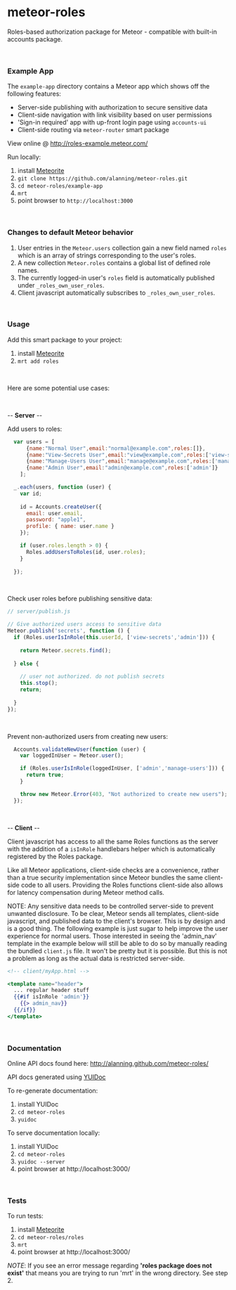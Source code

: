 meteor-roles
============

Roles-based authorization package for Meteor - compatible with built-in accounts package.

<br />

### Example App

The ```example-app``` directory contains a Meteor app which shows off the following features:
* Server-side publishing with authorization to secure sensitive data
* Client-side navigation with link visibility based on user permissions
* 'Sign-in required' app with up-front login page using ```accounts-ui```
* Client-side routing via ```meteor-router``` smart package

View online @  <a href="http://roles-example.meteor.com/" target="_blank">http://roles-example.meteor.com/</a>
  
Run locally:
  1. install [Meteorite][1]
  2. ```git clone https://github.com/alanning/meteor-roles.git```
  3. ```cd meteor-roles/example-app```
  4. ```mrt```
  5. point browser to ```http://localhost:3000```

<br />

### Changes to default Meteor behavior

  1. User entries in the ```Meteor.users``` collection gain a new field named ```roles``` which is an array of strings corresponding to the user's roles.
  2. A new collection ```Meteor.roles``` contains a global list of defined role names.
  3. The currently logged-in user's ```roles``` field is automatically published under ```_roles_own_user_roles```.
  4. Client javascript automatically subscribes to ```_roles_own_user_roles```.

<br />

### Usage

Add this smart package to your project:

  1. install [Meteorite][1]
  2. ```mrt add roles```


<br />

Here are some potential use cases:

<br />

-- **Server** --


Add users to roles:
```js
  var users = [
      {name:"Normal User",email:"normal@example.com",roles:[]},
      {name:"View-Secrets User",email:"view@example.com",roles:['view-secrets']},
      {name:"Manage-Users User",email:"manage@example.com",roles:['manage-users']},
      {name:"Admin User",email:"admin@example.com",roles:['admin']}
    ];

  _.each(users, function (user) {
    var id;
    
    id = Accounts.createUser({
      email: user.email,
      password: "apple1",
      profile: { name: user.name }
    });

    if (user.roles.length > 0) {
      Roles.addUsersToRoles(id, user.roles);
    }
  
  });
```

<br />

Check user roles before publishing sensitive data:
```js
// server/publish.js

// Give authorized users access to sensitive data
Meteor.publish('secrets', function () {
  if (Roles.userIsInRole(this.userId, ['view-secrets','admin'])) {
    
    return Meteor.secrets.find();
    
  } else {
    
    // user not authorized. do not publish secrets
    this.stop();
    return;
  
  }
});
```

<br />

Prevent non-authorized users from creating new users:
```js
  Accounts.validateNewUser(function (user) {
    var loggedInUser = Meteor.user();

    if (Roles.userIsInRole(loggedInUser, ['admin','manage-users'])) {
      return true;
    }

    throw new Meteor.Error(403, "Not authorized to create new users");
  });
```

<br />

-- **Client** --

Client javascript has access to all the same Roles functions as the server with the addition of a ```isInRole``` handlebars helper which is automatically registered by the Roles package.

Like all Meteor applications, client-side checks are a convenience, rather than a true security implementation 
since Meteor bundles the same client-side code to all users.  Providing the Roles functions client-side also allows for latency compensation during Meteor method calls.

NOTE: Any sensitive data needs to be controlled server-side to prevent unwanted disclosure. To be clear, Meteor sends all templates, client-side javascript, and published data to the client's browser.  This is by design and is a good thing.  The following example is just sugar to help improve the user experience for normal users.  Those interested in seeing the 'admin_nav' template in the example below will still be able to do so by manually reading the bundled ```client.js``` file. It won't be pretty but it is possible. But this is not a problem as long as the actual data is restricted server-side.

```handlebars
<!-- client/myApp.html -->

<template name="header">
  ... regular header stuff
  {{#if isInRole 'admin'}}
    {{> admin_nav}}  
  {{/if}}
</template>
```

<br />

### Documentation

Online API docs found here: http://alanning.github.com/meteor-roles/

API docs generated using [YUIDoc][2]

To re-generate documentation:
  1. install YUIDoc
  2. ```cd meteor-roles```
  3. ```yuidoc```

To serve documentation locally:
  1. install YUIDoc
  2. ```cd meteor-roles```
  3. ```yuidoc --server```
  4. point browser at http://localhost:3000/


<br />

### Tests


To run tests: 
  1. install [Meteorite][1]
  2. ```cd meteor-roles/roles```
  3. ```mrt```
  4. point browser at http://localhost:3000/

_NOTE_: If you see an error message regarding **'roles package does not exist'** that means you are trying to run 'mrt' in the wrong directory.  See step 2.





[1]: https://github.com/oortcloud/meteorite "Meteorite"

[2]: http://yui.github.com/yuidoc/ "YUIDoc"
